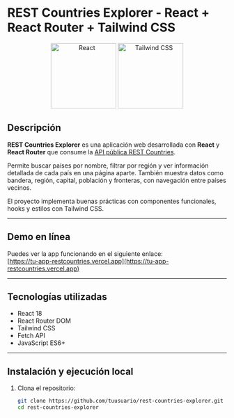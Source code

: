 # REST Countries Explorer - React + React Router + Tailwind CSS

<p align="center">
  
  <img src="https://cdn.jsdelivr.net/gh/devicons/devicon/icons/react/react-original.svg" alt="React" width="150" />
  <img src="https://vabadus.es/images/cache/imagen_nodo/images/articulos/64b524021adc5990918944.png" alt="Tailwind CSS" width="150" />
</p>

## Descripción

**REST Countries Explorer** es una aplicación web desarrollada con **React** y **React Router** que consume la [API pública REST Countries](https://restcountries.com/).  

Permite buscar países por nombre, filtrar por región y ver información detallada de cada país en una página aparte. También muestra datos como bandera, región, capital, población y fronteras, con navegación entre países vecinos.

El proyecto implementa buenas prácticas con componentes funcionales, hooks y estilos con Tailwind CSS.

---

## Demo en línea

Puedes ver la app funcionando en el siguiente enlace:  
[https://tu-app-restcountries.vercel.app](https://tu-app-restcountries.vercel.app)

---

## Tecnologías utilizadas

- React 18
- React Router DOM
- Tailwind CSS
- Fetch API
- JavaScript ES6+

---

## Instalación y ejecución local

1. Clona el repositorio:
   ```bash
   git clone https://github.com/tuusuario/rest-countries-explorer.git
   cd rest-countries-explorer
